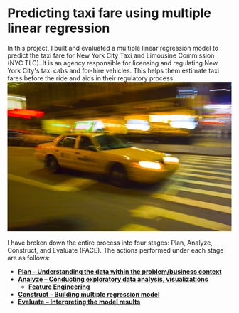 # **Predicting taxi fare using multiple linear regression**
In this project, I built and evaluated a multiple linear regression model to predict the taxi fare for New York City Taxi and Limousine Commission (NYC TLC). It is an agency responsible for licensing and regulating New York City's taxi cabs and for-hire vehicles. This helps them estimate taxi fares before the ride and aids in their regulatory process.
![](taxi_fare.jpg)

I have broken down the entire process into four stages: Plan, Analyze, Construct, and Evaluate (PACE). The actions performed under each stage are as follows:

- [**Plan – Understanding the data within the problem/business context**]()
- [**Analyze – Conducting exploratory data analysis, visualizations**]()
    - [**Feature Engineering**]()
- [**Construct – Building multiple regression model**]()
- [**Evaluate – Interpreting the model results**]()

